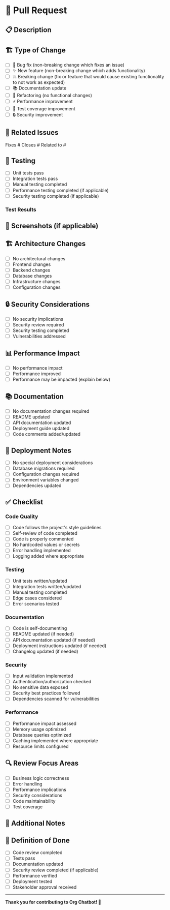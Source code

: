 # 🚀 Pull Request

## 📋 Description

<!-- Provide a clear and concise description of what this PR does -->

## 🏗️ Type of Change

<!-- Mark the relevant option with an [x] -->

- [ ] 🐛 Bug fix (non-breaking change which fixes an issue)
- [ ] ✨ New feature (non-breaking change which adds functionality)
- [ ] 💥 Breaking change (fix or feature that would cause existing functionality to not work as expected)
- [ ] 📚 Documentation update
- [ ] 🔧 Refactoring (no functional changes)
- [ ] ⚡ Performance improvement
- [ ] 🧪 Test coverage improvement
- [ ] 🔒 Security improvement

## 🔗 Related Issues

<!-- Link to related issues using "Fixes #123" or "Closes #123" -->

Fixes #
Closes #
Related to #

## 🧪 Testing

<!-- Describe the tests you ran to verify your changes -->

- [ ] Unit tests pass
- [ ] Integration tests pass
- [ ] Manual testing completed
- [ ] Performance testing completed (if applicable)
- [ ] Security testing completed (if applicable)

### Test Results

<!-- Paste test results or screenshots here -->

## 📸 Screenshots (if applicable)

<!-- Add screenshots to help explain your changes -->

## 🏗️ Architecture Changes

<!-- Describe any architectural changes -->

- [ ] No architectural changes
- [ ] Frontend changes
- [ ] Backend changes
- [ ] Database changes
- [ ] Infrastructure changes
- [ ] Configuration changes

## 🔒 Security Considerations

<!-- Describe any security implications -->

- [ ] No security implications
- [ ] Security review required
- [ ] Security testing completed
- [ ] Vulnerabilities addressed

## 📊 Performance Impact

<!-- Describe any performance implications -->

- [ ] No performance impact
- [ ] Performance improved
- [ ] Performance may be impacted (explain below)

## 📚 Documentation

<!-- Describe documentation changes -->

- [ ] No documentation changes required
- [ ] README updated
- [ ] API documentation updated
- [ ] Deployment guide updated
- [ ] Code comments added/updated

## 🚀 Deployment Notes

<!-- Any special deployment considerations -->

- [ ] No special deployment considerations
- [ ] Database migrations required
- [ ] Configuration changes required
- [ ] Environment variables changed
- [ ] Dependencies updated

## ✅ Checklist

<!-- Mark completed items with [x] -->

### Code Quality
- [ ] Code follows the project's style guidelines
- [ ] Self-review of code completed
- [ ] Code is properly commented
- [ ] No hardcoded values or secrets
- [ ] Error handling implemented
- [ ] Logging added where appropriate

### Testing
- [ ] Unit tests written/updated
- [ ] Integration tests written/updated
- [ ] Manual testing completed
- [ ] Edge cases considered
- [ ] Error scenarios tested

### Documentation
- [ ] Code is self-documenting
- [ ] README updated (if needed)
- [ ] API documentation updated (if needed)
- [ ] Deployment instructions updated (if needed)
- [ ] Changelog updated (if needed)

### Security
- [ ] Input validation implemented
- [ ] Authentication/authorization checked
- [ ] No sensitive data exposed
- [ ] Security best practices followed
- [ ] Dependencies scanned for vulnerabilities

### Performance
- [ ] Performance impact assessed
- [ ] Memory usage optimized
- [ ] Database queries optimized
- [ ] Caching implemented where appropriate
- [ ] Resource limits configured

## 🔍 Review Focus Areas

<!-- Highlight areas that need special attention during review -->

- [ ] Business logic correctness
- [ ] Error handling
- [ ] Performance implications
- [ ] Security considerations
- [ ] Code maintainability
- [ ] Test coverage

## 📝 Additional Notes

<!-- Any additional information for reviewers -->

## 🎯 Definition of Done

<!-- Mark when all criteria are met -->

- [ ] Code review completed
- [ ] Tests pass
- [ ] Documentation updated
- [ ] Security review completed (if applicable)
- [ ] Performance verified
- [ ] Deployment tested
- [ ] Stakeholder approval received

---

**Thank you for contributing to Org Chatbot! 🎉**
